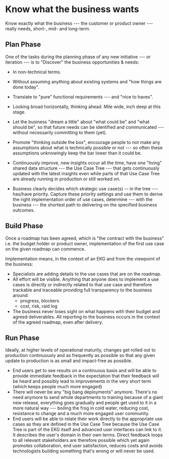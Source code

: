 # Know what the business wants

Know exactly what the business --- the customer or product owner
--- really needs, short-, mid- and long-term.

## Plan Phase

One of the tasks during the planning phase of any new initiative
--- or iteration --- is to "Discover" the business opportunities &
needs:

- In non-technical terms.

- Without assuming anything about existing systems and "how
  things are done today".

- Translate to "pure" functional requirements --- and "nice
  to haves".

- Looking broad horizontally, thinking ahead. Mile wide, inch
  deep at this stage.

- Let the business "dream a little" about "what could be"
  and "what should be", so that future needs can be
  identified and communicated --- without necessarily
  committing to them (yet).

- Promote "thinking outside the box", encourage people to
  not make any assumptions about what is technically possible
  or not --- so often these assumptions unknowingly keep the
  bar lower than it could be.

- Continuously improve, new insights occur all the time, have one
  "living" shared data structure --- the Use Case Tree --- that gets
  continuously updated with the latest insights even while parts
  of that Use Case Tree are already running in production or still
  worked on.

- Business clearly decides which strategic use case(s) -- in the tree --- 
  has/have priority. Capture these priority settings and use them to
  derive the right implementation order of use cases, determine 
  --- with the business --- the shortest path to delivering on the
  specified business outcomes.

## Build Phase

Once a roadmap has been agreed, which is "the contract with the business" 
i.e. the budget holder or product owner, implementation of the first use
case on the given roadmap can commence.

Implementation means, in the context of an EKG and from the viewpoint of
the business:

- Specialists are adding details to the use cases that are on the roadmap.
- All effort will be visible. Anything that anyone does to implement a use cases
  is directly or indirectly related to that use case and therefore trackable
  and traceable providing full transparency to the business around:
    - progress, blockers
    - cost, risk, raid log
- The business never loses sight on what happens with their
  budget and agreed deliverables.
  All reporting to the business occurs in the context of
  the agreed roadmap, even after delivery.

## Run Phase

Ideally, at higher levels of operational maturity, changes get rolled out to
production continuously and as frequently as possible so that any given update
to production is as small and impact-free as possible.

- End users get to see results on a continuous basis and will be able to provide
  immediate feedback in the expectation that their feedback will be heard and possibly
  lead to improvements in the very short term (which keeps people much more engaged)
- There will never be any "big bang deployments" anymore. There's no need anymore
  to send whole departments to training because of a giant new release, everything
  goes gradually and people get used to it in a more natural way --- boiling the frog 
  in cold water, reducing cost, resistance to change and a much more engaged user
  community.
- End users will be able to relate their work directly to the appropriate use cases
  as they are defined in the Use Case Tree because the Use Case Tree is part of the
  EKG itself and advanced user interfaces can link to it. It describes the user's
  domain in their own terms. Direct feedback loops to all relevant stakeholders
  are therefore possible which yet again promotes collaboration, end user satisfaction,
  reduces costs and avoids technologists building something that's wrong or will
  never be used.

